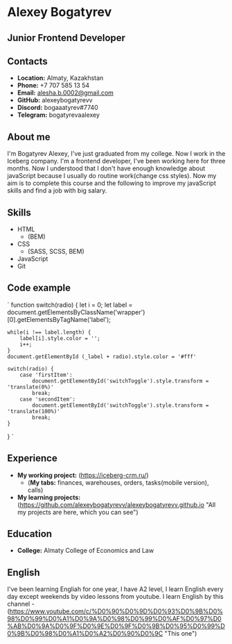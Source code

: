 # Alexey Bogatyrev
## Junior Frontend Developer 
## Contacts
* __Location:__ Almaty, Kazakhstan
* __Phone:__ +7 707 585 13 54
* __Email:__ alesha.b.0002@gmail.com
* __GitHub:__ alexeybogatyrevv
* __Discord:__ bogaaatyrev#7740
* __Telegram:__ bogatyrevaalexey
## About me
I'm Bogatyrev Alexey, I've just graduated from my college. Now I work in the Iceberg company. I'm a frontend developer, I've been working here for three months. Now I understood that I don't have enough knowledge about javaScript because I usually do routine work(change css styles). Now my aim is to complete this course and the following to improve my javaScript skills and find a job with big salary.
## Skills
* HTML
    + (BEM)
* CSS
    + (SASS, SCSS, BEM)
* JavaScript
* Git
## Code example 
`
function switch(radio) {
    let i = 0;
    let label = document.getElementsByClassName('wrapper')[0].getElementsByTagName('label');

    while(i !== label.length) {
        label[i].style.color = '';
        i++;
    }
    document.getElementById (_label + radio).style.color = '#fff'

    switch(radio) {
        case 'firstItem':
            document.getElementById('switchToggle').style.transform = 'translate(0%)'
            break;
        case 'secondItem':
            document.getElementById('switchToggle').style.transform = 'translate(100%)'
            break;
    }
}
`
## Experience 
* __My working project:__ (https://iceberg-crm.ru/) 
    + (__My tabs:__ finances, warehouses, orders, tasks(mobile version), calls)
* __My learning projects:__ (https://github.com/alexeybogatyrevv/alexeybogatyrevv.github.io "All my projects are here, which you can see")
## Education
* __College:__ Almaty College of Economics and Law
## English
I've been learning Engliah for one year, I have A2 level, I learn English every day except weekends by video lessons from youtube. I learn English by this channel - (https://www.youtube.com/c/%D0%90%D0%9D%D0%93%D0%9B%D0%98%D0%99%D0%A1%D0%9A%D0%98%D0%99%D0%AF%D0%97%D0%AB%D0%9A%D0%9F%D0%9E%D0%9F%D0%9B%D0%95%D0%99%D0%9B%D0%98%D0%A1%D0%A2%D0%90%D0%9C "This one")




